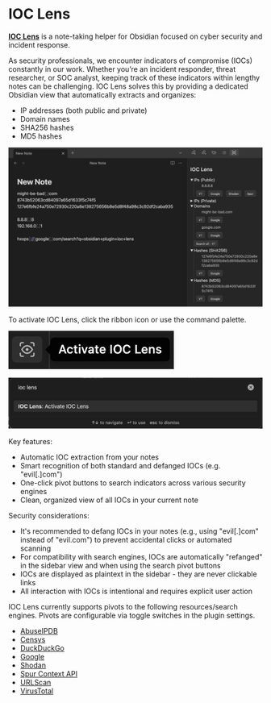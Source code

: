 # IOC Lens

[**IOC Lens**](https://gabbert.me/Projects/IOC+Lens) is a note-taking helper for Obsidian focused on cyber security and incident response.

As security professionals, we encounter indicators of compromise (IOCs) constantly in our work. Whether you’re an incident responder, threat researcher, or SOC analyst, keeping track of these indicators within lengthy notes can be challenging. IOC Lens solves this by providing a dedicated Obsidian view that automatically extracts and organizes:
- IP addresses (both public and private)
- Domain names
- SHA256 hashes
- MD5 hashes

![demo](https://raw.githubusercontent.com/acgabbert/ioc-lens/refs/heads/main/resources/usage-example.png)

To activate IOC Lens, click the ribbon icon or use the command palette.

![ribbon icon](https://raw.githubusercontent.com/acgabbert/ioc-lens/refs/heads/main/resources/ribbon-icon.png)

![command palette](https://raw.githubusercontent.com/acgabbert/ioc-lens/refs/heads/main/resources/command-palette.png)

Key features:
- Automatic IOC extraction from your notes
- Smart recognition of both standard and defanged IOCs (e.g. "evil[.]com")
- One-click pivot buttons to search indicators across various security engines
- Clean, organized view of all IOCs in your current note

Security considerations:
- It's recommended to defang IOCs in your notes (e.g., using "evil[.]com" instead of "evil.com") to prevent accidental clicks or automated scanning
- For compatibility with search engines, IOCs are automatically "refanged" in the sidebar view and when using the search pivot buttons
- IOCs are displayed as plaintext in the sidebar - they are never clickable links
- All interaction with IOCs is intentional and requires explicit user action

IOC Lens currently supports pivots to the following resources/search engines. Pivots are configurable via toggle switches in the plugin settings.
- [AbuseIPDB](https://www.abuseipdb.com)
- [Censys](https://search.censys.io)
- [DuckDuckGo](https://duckduckgo.com)
- [Google](https://google.com)
- [Shodan](https://shodan.io)
- [Spur Context API](https://spur.us/context-api/)
- [URLScan](https://urlscan.io/search/)
- [VirusTotal](https://virustotal.com)